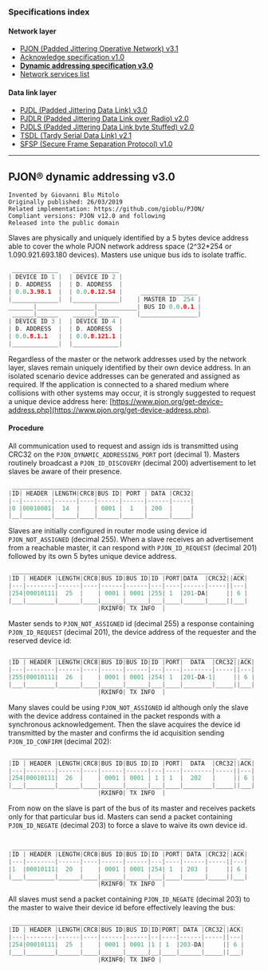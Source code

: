 ### Specifications index

#### Network layer
- [PJON (Padded Jittering Operative Network) v3.1](/specification/PJON-protocol-specification-v3.1.md)
- [Acknowledge specification v1.0](/specification/PJON-protocol-acknowledge-specification-v1.0.md)
- **[Dynamic addressing specification v3.0](/specification/PJON-dynamic-addressing-specification-v3.0.md)**
- [Network services list](/specification/PJON-network-services-list.md)
#### Data link layer
- [PJDL (Padded Jittering Data Link) v3.0](/src/strategies/SoftwareBitBang/specification/PJDL-specification-v3.0.md)
- [PJDLR (Padded Jittering Data Link over Radio) v2.0](/src/strategies/OverSampling/specification/PJDLR-specification-v2.0.md)
- [PJDLS (Padded Jittering Data Link byte Stuffed) v2.0](/src/strategies/AnalogSampling/specification/PJDLS-specification-v2.0.md)
- [TSDL (Tardy Serial Data Link) v2.1](/src/strategies/ThroughSerial/specification/TSDL-specification-v2.1.md)
- [SFSP (Secure Frame Separation Protocol) v1.0](/specification/SFSP-frame-separation-specification-v1.0.md)

---

## PJON® dynamic addressing v3.0
```
Invented by Giovanni Blu Mitolo
Originally published: 26/03/2019
Related implementation: https://github.com/gioblu/PJON/
Compliant versions: PJON v12.0 and following
Released into the public domain
```
Slaves are physically and uniquely identified by a 5 bytes device address able to cover the whole PJON network address space (2^32*254 or 1.090.921.693.180 devices). Masters use unique bus ids to isolate traffic.
```cpp  
 _____________    _____________
| DEVICE ID 1 |  | DEVICE ID 2 |
| D. ADDRESS  |  | D. ADDRESS  |
| 0.0.3.98.1  |  | 0.0.0.12.54 |     ________________
|_____________|  |_____________|    | MASTER ID  254 |
_______|________________|___________| BUS ID 0.0.0.1 |
 ______|______    ______|______     |________________|
| DEVICE ID 3 |  | DEVICE ID 4 |
| D. ADDRESS  |  | D. ADDRESS  |
| 0.0.8.1.1   |  | 0.0.8.121.1 |
|_____________|  |_____________|
```
Regardless of the master or the network addresses used by the network layer, slaves remain uniquely identified by their own device address. In an isolated scenario device addresses can be generated and assigned as required. If the application is connected to a shared medium where collisions with other systems may occur, it is strongly suggested to request a unique device address here: [https://www.pjon.org/get-device-address.php](https://www.pjon.org/get-device-address.php).

#### Procedure
All communication used to request and assign ids is transmitted using CRC32 on the `PJON_DYNAMIC_ADDRESSING_PORT` port (decimal 1). Masters routinely broadcast a `PJON_ID_DISCOVERY` (decimal 200) advertisement to let slaves be aware of their presence.  
```cpp  
 __________________________________________________
|ID| HEADER |LENGTH|CRC8|BUS ID| PORT | DATA |CRC32|
|--|--------|------|----|------|------|------|-----|
|0 |00010001|  14  |    | 0001 |  1   | 200  |     |
|__|________|______|____|______|______|______|_____|   
```

Slaves are initially configured in router mode using device id `PJON_NOT_ASSIGNED` (decimal 255). When a slave receives an advertisement from a reachable master, it can respond with `PJON_ID_REQUEST` (decimal 201) followed by its own 5 bytes unique device address.
```cpp  
 ____________________________________________________________  ___
|ID | HEADER |LENGTH|CRC8|BUS ID|BUS ID|ID |PORT|DATA  |CRC32||ACK|
|---|--------|------|----|------|------|---|----|------|-----||---|
|254|00010111|  25  |    | 0001 | 0001 |255| 1  |201-DA|     || 6 |
|___|________|______|____|______|______|___|____|______|_____||___|
                         |RXINFO| TX INFO  |          

```
Master sends to `PJON_NOT_ASSIGNED` id (decimal 255) a response containing `PJON_ID_REQUEST` (decimal 201), the device address of the requester and the reserved device id:
```cpp  
 _______________________________________________________________ ___
|ID | HEADER |LENGTH|CRC8|BUS ID|BUS ID|ID |PORT|  DATA  |CRC32||ACK|
|---|--------|------|----|------|------|---|----|--------|-----||---|
|255|00010111|  26  |    | 0001 | 0001 |254| 1  |201-DA-1|     || 6 |
|___|________|______|____|______|______|___|____|________|_____||___|
                         |RXINFO| TX INFO  |   
```
Many slaves could be using `PJON_NOT_ASSIGNED` id although only the slave with the device address contained in the packet responds with a synchronous acknowledgement. Then the slave acquires the device id transmitted by the master and confirms the id acquisition sending `PJON_ID_CONFIRM` (decimal 202):
```cpp  
 _______________________________________________________________ ___
|ID | HEADER |LENGTH|CRC8|BUS ID|BUS ID|ID |PORT|  DATA  |CRC32||ACK|
|---|--------|------|----|------|------|---|----|--------|-----||---|
|254|00010111|  26  |    | 0001 | 0001 | 1 | 1  |  202   |     || 6 |
|___|________|______|____|______|______|___|____|________|_____||___|
                         |RXINFO| TX INFO  |   
```
From now on the slave is part of the bus of its master and receives packets only for that particular bus id. Masters can send a packet containing `PJON_ID_NEGATE` (decimal 203) to force a slave to waive its own device id.
```cpp  

 _____________________________________________________________ ___
|ID | HEADER |LENGTH|CRC8|BUS ID|BUS ID|ID |PORT| DATA |CRC32||ACK|
|---|--------|------|----|------|------|---|----|------|-----||---|
|1  |00010111|  20  |    | 0001 | 0001 |254| 1  | 203  |     || 6 |
|___|________|______|____|______|______|___|____|______|_____||___|
                         |RXINFO| TX INFO  |   
```
All slaves must send a packet containing `PJON_ID_NEGATE` (decimal 203) to the master to waive their device id before effectively leaving the bus:
```cpp  
 ____________________________________________________________ ___
|ID | HEADER |LENGTH|CRC8|BUS ID|BUS ID|ID|PORT| DATA |CRC32||ACK|
|---|--------|------|----|------|------|--|----|------|-----||---|
|254|00010111|  25  |    | 0001 | 0001 |1 | 1  |203-DA|     || 6 |
|___|________|______|____|______|______|__|____|______|_____||___|
                         |RXINFO| TX INFO |   
```
